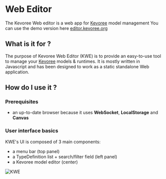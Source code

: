 # Web Editor

The Kevoree Web editor is a web app for [Kevoree](http://kevoree.org/) model management
You can use the demo version here [editor.kevoree.org](http://editor.kevoree.org)

## What is it for ?
The purpose of Kevoree Web Editor (KWE) is to provide an easy-to-use tool to manage your [Kevoree](http://kevoree.org/) models  & runtimes.
It is mostly written in Javascript and has been designed to work as a static standalone Web application.

## How do I use it ?

### Prerequisites
 - an up-to-date browser because it uses **WebSocket**, **LocalStorage** and **Canvas**

### User interface basics
KWE's UI is composed of 3 main components:
 - a menu bar (top panel)
 - a TypeDefinition list + search/filter field (left panel)
 - a Kevoree model editor (center)

![KWE](http://hosta.braindead.fr/raw/539973e81a9879c239a1a21c)
